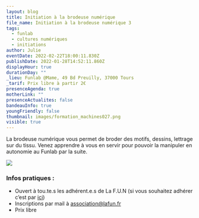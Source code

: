 ```yaml
---
layout: blog
title: Initiation à la brodeuse numérique
file_name: Initiation à la brodeuse numérique 3
tags:
  - funlab
  - cultures numériques
  - initiations
author: Julie
eventDate: 2022-02-22T18:00:11.830Z
publishDate: 2022-01-28T14:52:11.860Z
displayHour: true
durationDay: ""
_lieu: Funlab @Mame, 49 Bd Preuilly, 37000 Tours
_tarif: Prix libre à partir 2€
presenceAgenda: true
motherLink: ""
presenceActualites: false
bandeauInfo: true
youngFriendly: false
thumbnail: images/formation_machines027.png
visible: true
---
```

La brodeuse numérique vous permet de broder des motifs, dessins, lettrage sur du tissu.
Venez apprendre à vous en servir pour pouvoir la manipuler en autonomie au Funlab par la suite.

![](images/formation_machines027.png)

### Infos pratiques :

* Ouvert à tou.te.s les adhérent.e.s de La F.U.N (si vous souhaitez adhérer c’est par [ici](https://www.helloasso.com/associations/la-fabrique-d-usages-numeriques/adhesions/adhesion-funlab-fablab-de-tours))
* Inscriptions par mail à association@lafun.fr
* Prix libre